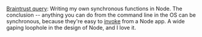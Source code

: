 <a href="https://github.com/scripting/Scripting-News/issues/170">Braintrust query</a>: Writing my own synchronous functions in Node. The conclusion -- anything you can do from the command line in the OS can be synchronous, because they're easy to <a href="https://nodejs.org/api/child_process.html#child_process_child_process_execsync_command_options">invoke</a> from a Node app. A wide gaping loophole in the design of Node, and I love it. 
